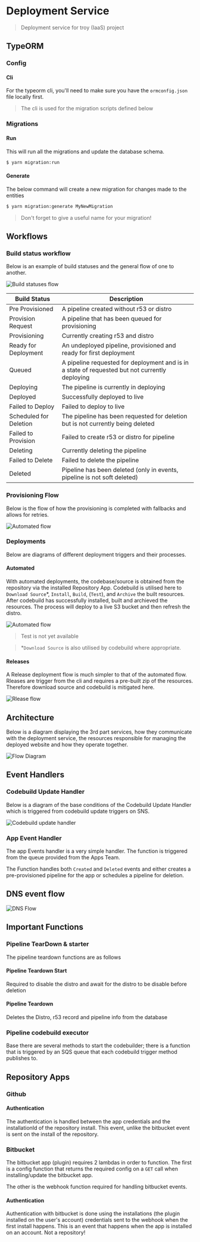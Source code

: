 # Deployment Service

> Deployment service for troy (IaaS) project

## TypeORM

### Config

#### Cli

For the typeorm cli, you'll need to make sure you have the `ormconfig.json` file locally first.

> The cli is used for the migration scripts defined below

### Migrations

#### Run

This will run all the migrations and update the database schema.

```bash
$ yarn migration:run
```

#### Generate

The below command will create a new migration for changes made to the entities

```bash
$ yarn migration:generate MyNewMigration
```
> Don't forget to give a useful name for your migration!

## Workflows

### Build status workflow

Below is an example of build statuses and the general flow of one to another. 

![Build statuses flow](docs/images/build-statuses.jpg)

Build Status | Description
--- | ---
Pre Provisioned | A pipeline created without r53 or distro
Provision Request | A pipeline that has been queued for provisioning
Provisioning | Currently creating r53 and distro
Ready for Deployment | An undeployed pipeline, provisioned and ready for first deployment
Queued | A pipeline requested for deployment and is in a state of requested but not currently deploying
Deploying | The pipeline is currently in deploying 
Deployed | Successfully deployed to live
Failed to Deploy | Failed to deploy to live
Scheduled for Deletion | The pipeline has been requested for deletion but is not currently being deleted
Failed to Provision | Failed to create r53 or distro for pipeline
Deleting | Currently deleting the pipeline
Failed to Delete | Failed to delete the pipeline
Deleted | Pipeline has been deleted (only in events, pipeline is not soft deleted)

### Provisioning Flow

Below is the flow of how the provisioning is completed with fallbacks and allows for retries.

![Automated flow](docs/images/provisioning-flow.jpg)


### Deployments

Below are diagrams of different deployment triggers and their processes.

#### Automated

With automated deployments, the codebase/source is obtained from the repository via the installed Repository App. Codebuild is utilised here to `Download Source`*, `Install`, `Build`, (`Test`), and `Archive` the built resources. After codebuild has successfully installed, built and archieved the resources. The process will deploy to a live S3 bucket and then refresh the distro.

![Automated flow](docs/images/automated-flow.jpg)

> Test is not yet available

> *`Download Source` is also utilised by codebuild where appropriate.

#### Releases

A Release deployment flow is much simpler to that of the automated flow. Rleases are trigger from the cli and requires a pre-built zip of the resources. Therefore download source and codebuild is mitigated here.

![Rlease flow](docs/images/release-flow.jpg)

## Architecture
Below is a diagram displaying the 3rd part services, how they communicate with the deployment service, the resources responsible for managing the deployed website and how they operate together.

![Flow Diagram](docs/images/architecture-and-flow.png)


## Event Handlers

### Codebuild Update Handler

Below is a diagram of the base conditions of the Codebuild Update Handler which is triggered from codebuild update triggers on SNS.

![Codebuild update handler](docs/images/codebuild-update-handler.jpg)

### App Event Handler

The app Events handler is a very simple handler. The function is triggered from the queue provided from the Apps Team. 

The Function handles both `Created` and `Deleted` events and either creates a pre-provisioned pipeline for the app or schedules a pipeline for deletion.

## DNS event flow
![DNS Flow](docs/images/dns-flow.png)

## Important Functions

### Pipeline TearDown & starter

The pipeline teardown functions are as follows 

#### Pipeline Teardown Start

Required to disable the distro and await for the distro to be disable before deletion

#### Pipeline Teardown

Deletes the Distro, r53 record and pipeline info from the database


### Pipeline codebuild executor

Base there are several methods to start the codebuilder; there is a function that is triggered by an SQS queue that each codebuild trigger method publishes to.

## Repository Apps

### Github

#### Authentication

The authentication is handled between the app credentials and the installationId of the repository install. This event, unlike the bitbucket event is sent on the install of the repository.

### Bitbucket

The bitbucket app (plugin) requires 2 lambdas in order to function. The first is a config function that returns the required config on a `GET` call when installing/update the bitbucket app. 

The other is the webhook function required for handling bitbucket events.

#### Authentication

Authentication with bitbucket is done using the installations (the plugin installed on the user's account) credentials sent to the webhook when the first install happens. This is an event that happens when the app is installed on an account. Not a repository!

